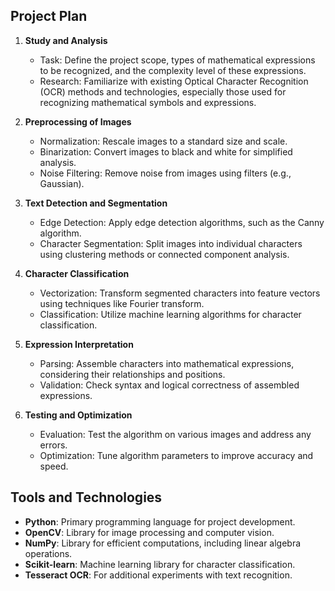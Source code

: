 ## Project Plan

1. **Study and Analysis**
   - Task: Define the project scope, types of mathematical expressions to be recognized, and the complexity level of these expressions.
   - Research: Familiarize with existing Optical Character Recognition (OCR) methods and technologies, especially those used for recognizing mathematical symbols and expressions.

2. **Preprocessing of Images**
   - Normalization: Rescale images to a standard size and scale.
   - Binarization: Convert images to black and white for simplified analysis.
   - Noise Filtering: Remove noise from images using filters (e.g., Gaussian).

3. **Text Detection and Segmentation**
   - Edge Detection: Apply edge detection algorithms, such as the Canny algorithm.
   - Character Segmentation: Split images into individual characters using clustering methods or connected component analysis.

4. **Character Classification**
   - Vectorization: Transform segmented characters into feature vectors using techniques like Fourier transform.
   - Classification: Utilize machine learning algorithms for character classification.

5. **Expression Interpretation**
   - Parsing: Assemble characters into mathematical expressions, considering their relationships and positions.
   - Validation: Check syntax and logical correctness of assembled expressions.

6. **Testing and Optimization**
   - Evaluation: Test the algorithm on various images and address any errors.
   - Optimization: Tune algorithm parameters to improve accuracy and speed.

## Tools and Technologies
- **Python**: Primary programming language for project development.
- **OpenCV**: Library for image processing and computer vision.
- **NumPy**: Library for efficient computations, including linear algebra operations.
- **Scikit-learn**: Machine learning library for character classification.
- **Tesseract OCR**: For additional experiments with text recognition.
